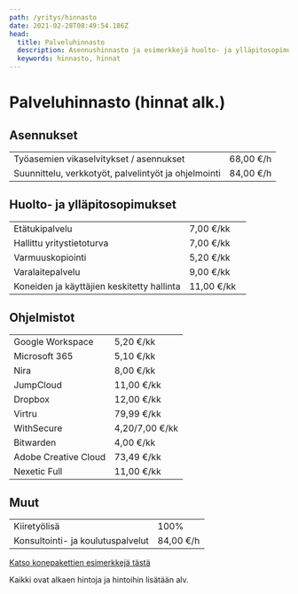 ```yaml
---
path: /yritys/hinnasto
date: 2021-02-28T08:49:54.186Z
head:
  title: Palveluhinnasto
  description: Asennushinnasto ja esimerkkejä huolto- ja ylläpitosopimusten hinnoista
  keywords: hinnasto, hinnat
---
```

# Palveluhinnasto (hinnat alk.)

## Asennukset

|                                                      |           |
| ---------------------------------------------------- | --------- |
| Työasemien vikaselvitykset / asennukset              | 68,00 €/h |
| Suunnittelu, verkkotyöt, palvelintyöt ja ohjelmointi | 84,00 €/h |

## Huolto- ja ylläpitosopimukset

|                                            |             |  
| --------------------------------------------------   | --------- | 
| Etätukipalvelu                             | 7,00 €/kk   |
| Hallittu yritystietoturva                  | 7,00 €/kk   |
| Varmuuskopiointi                           | 5,20 €/kk   |
| Varalaitepalvelu                           | 9,00 €/kk   |
| Koneiden ja käyttäjien keskitetty hallinta | 11,00 €/kk  |

## Ohjelmistot

|                        |                |
| ---------------------- | -------------- |
| Google Workspace       | 5,20 €/kk      |
| Microsoft 365          | 5,10 €/kk      |
| Nira                   | 8,00 €/kk      |
| JumpCloud              | 11,00 €/kk     |
| Dropbox                | 12,00 €/kk     |
| ﻿Virtru                 | 79,99 €/kk     |
| ﻿WithSecure             | 4,20/7,00 €/kk |
| ﻿Bitwarden              | 4,00 €/kk      |
| ﻿Adobe Creative Cloud   | 73,49 €/kk     |
| ﻿Nexetic Full           | 11,00 €/kk     |

## Muut

|                                     |           |
| ----------------------------------- | --------- |
| K﻿iiretyölisä                        | 100%      |
| ﻿Konsultointi- ja koulutuspalvelut   | 84,00 €/h |

<a href="/tietokone-leasing-esimerkkipaketit">Katso konepakettien esimerkkejä tästä</a>

Kaikki ovat alkaen hintoja ja hintoihin lisätään alv.